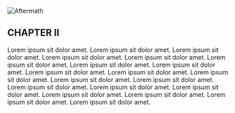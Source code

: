 ![Aftermath](https://mediaproxy.salon.com/width/1200/https://media.salon.com/2012/12/shutterstock_122448646.jpg)

## CHAPTER II

Lorem ipsum sit dolor amet. Lorem ipsum sit dolor amet.
Lorem ipsum sit dolor amet. Lorem ipsum sit dolor amet.
Lorem ipsum sit dolor amet. Lorem ipsum sit dolor amet.
Lorem ipsum sit dolor amet. Lorem ipsum sit dolor amet.
Lorem ipsum sit dolor amet. Lorem ipsum sit dolor amet.
Lorem ipsum sit dolor amet. Lorem ipsum sit dolor amet.
Lorem ipsum sit dolor amet. Lorem ipsum sit dolor amet.
Lorem ipsum sit dolor amet. Lorem ipsum sit dolor amet.
Lorem ipsum sit dolor amet. Lorem ipsum sit dolor amet.
Lorem ipsum sit dolor amet. Lorem ipsum sit dolor amet.
